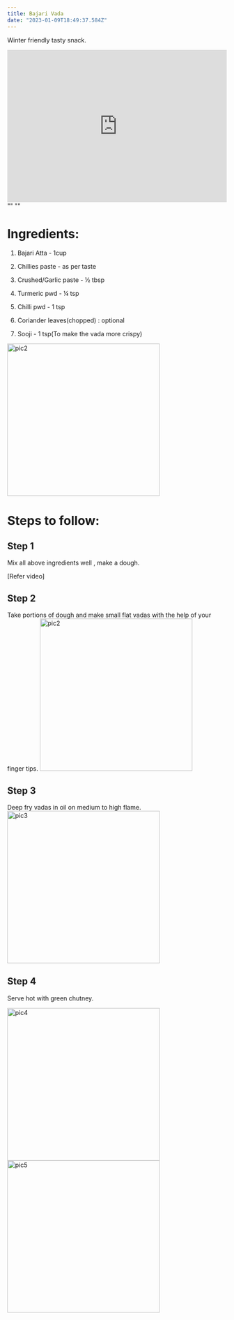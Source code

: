 ```yaml
---
title: Bajari Vada
date: "2023-01-09T18:49:37.584Z"
---
```


Winter friendly tasty snack.

<iframe width="100%" height="350" src="https://www.youtube.com/embed/WFk67sD0ZHk" title="Bajari Vada" frameborder="0" allow="accelerometer; autoplay; clipboard-write; encrypted-media; gyroscope; picture-in-picture; web-share" allowfullscreen></iframe>
""
""

# Ingredients:

1. Bajari Atta - 1cup
2. Chillies paste - as per
   taste
3. Crushed/Garlic paste -
   ½ tbsp
4. Turmeric pwd - ¼ tsp
5. Chilli pwd - 1 tsp
6. Coriander leaves(chopped)
   : optional

7. Sooji - 1 tsp(To make the
   vada more crispy)

<img className="img-blogpage" src="https://firebasestorage.googleapis.com/v0/b/learning-firebase-img-crud.appspot.com/o/bajariVadaPic1.jpeg?alt=media&token=e9f72678-9f62-495e-bcf3-5bef7d9b0aa6" alt="pic2" width="350" height="350" />

# Steps to follow:

## Step 1

Mix all above ingredients well , make a dough.

[Refer video]

## Step 2

Take portions of dough and make small flat vadas with the help of your finger tips.
<img className="img-blogpage" src="https://firebasestorage.googleapis.com/v0/b/learning-firebase-img-crud.appspot.com/o/bajariVadaPic2.jpeg?alt=media&token=aadc147e-e9d9-41ec-9b15-863ff9e64ab9" alt="pic2" width="350" height="350" />

## Step 3

Deep fry vadas in oil on medium to high flame.
<img className="img-blogpage" src="https://firebasestorage.googleapis.com/v0/b/learning-firebase-img-crud.appspot.com/o/bajariVadaPic3.jpeg?alt=media&token=4f255661-a878-43cd-8e04-dfff694a44de" alt="pic3" width="350" height="350" />

## Step 4

Serve hot with green chutney.

<img className="img-blogpage" src="https://firebasestorage.googleapis.com/v0/b/learning-firebase-img-crud.appspot.com/o/bajariVadaPic4.jpeg?alt=media&token=0eb2365c-6e09-4098-a967-bd930e390008" alt="pic4" width="350" height="350" />
<img className="img-blogpage" src="https://firebasestorage.googleapis.com/v0/b/learning-firebase-img-crud.appspot.com/o/bajariVadaPic5.jpeg?alt=media&token=866005d1-cd6a-4a14-a991-b2eef0dfd667" alt="pic5" width="350" height="350" />
